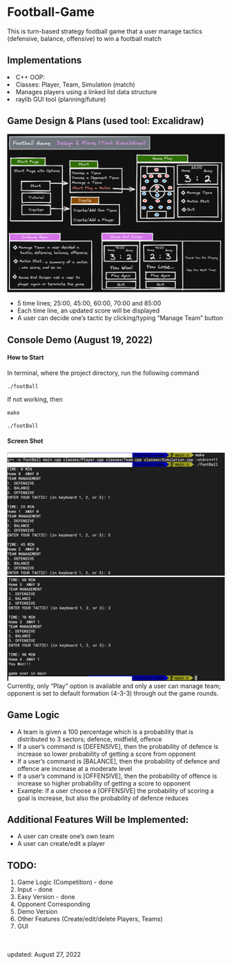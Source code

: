 # Football-Game

<p>
This is turn-based strategy football game that a user manage tactics (defensive, balance, offensive) to win a football match
</p>

<h2>Implementations</h2>
<li>C++ OOP: </li>
<li>Classes: Player, Team, Simulation (match)</li>
<li>Manages players using a linked list data structure</li>
<li>raylib GUI tool (planning/future)</li>

<h2>Game Design & Plans (used tool: Excalidraw)</h2>

![demo](src/img/gamePlan3.png)
<ul>
<li>5 time lines; 25:00, 45:00, 60:00, 70:00 and 85:00</li>
<li>Each time line, an updated score will be displayed</li>
<li>A user can decide one’s tactic by clicking/typing “Manage Team” button</li>
</ul>

<h2>Console Demo (August 19, 2022)</h2>
<h4>How to Start</h4>
In terminal, where the project directory, run the following command
<pre><code>./footBall</code></pre>
If not working, then
<pre><code>make</code></pre>
<pre><code>./footBall</code></pre>

<h4>Screen Shot </h4>

![demo](src/img/second.png)
![demo](src/img/third.png)
Currently, only “Play” option is available and only a user can manage team; opponent is set to default formation (4-3-3) through out the game rounds.


<h2>Game Logic</h2>
<ul>
<li>A team is given a 100 percentage which is a probability that is distributed to 3 sectors; defence, midfield, offence</li>
<li>If a user’s command is [DEFENSIVE], then the probability of defence is increase so lower probability of getting a score from opponent</li>
<li>If a user’s command is [BALANCE], then the probability of defence and offence are increase at a moderate level
</li>
<li>If a user’s command is [OFFENSIVE], then the probability of offence is increase so higher probability of getting a score to opponent</li>
<li>Example: if a user choose a [OFFENSIVE] the probability of scoring a goal is increase, but also the probability of defence reduces</li>
</ul>

<h2>Additional Features Will be Implemented:</h2>
<ul>
<li>A user can create one’s own team</li>
<li>A user can create/edit a player</li>
</ul>

<h2>TODO:</h2>
<ol>
<li>Game Logic (Competition) - done</li>
<li>Input - done</li>
<li>Easy Version - done</li>
<li>Opponent Corresponding</li>
<li>Demo Version</li>
<li>Other Features (Create/edit/delete Players, Teams)</li>
<li>GUI</li>
</ol>

<br><br>
updated: August 27, 2022
